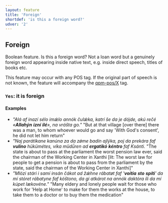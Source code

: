 ```yaml
---
layout: feature
title: 'Foreign'
shortdef: 'is this a foreign word?'
udver: '2'
---
```


## Foreign

Boolean feature. Is this a foreign word? Not a loan word but a genuinely foreign word appearing inside native text, 
e.g. inside direct speech, titles of books etc.

This feature may occur with any POS tag. If the original part of speech is not known, the feature will accompany the [qpm-pos/X](../pos/X.html) tag.

### <a name="Yes">`Yes`</a>: it is foreign

#### Examples

- *"Alá af inazí sélo <je> imǽlo annók čulǽka, katrí še da je dójde, akú rečé «<b>Allahýn</b> <b>izní</b> <b>ilé</b>», na vrášta go."*  "But at that village [over there] there was a man, to whom whoever would go and say 'With God's consent', he did not let him return"
- *"Naj parátikane kanúna za da zǿme badín ajlýka, poj da prekára faf <b>vulíno</b> hükümétes, víka müdǘren ad <b>ergatikó</b> <b>kéntro</b> faf Ksánti.* "The state is about to pass at the parliament the worst pension law ever, said the chairman of the Working Center in Xanthi [lit: The worst law for people to get a pension is about to pass from the parliament by the state, said the chairman of the Working Center in Xanthi]"
- *"Mlózi stári i samí insán čákot ad žǽhne rábatøt faf '<b>voítia</b> <b>sto</b> <b>spíti</b>' da mí stóret rábatyne faf kóštono, da gi atkárot na annók daktóra íli da mí kúpet lækovéne."* "Many eldery and lonely people wait for those who work for 'Help at Home' to make for them the works at the house, to take them to a doctor or to buy them the medication"  

<!-- Interlanguage links updated Ne 5. května 2024, 18:19:57 CEST -->
